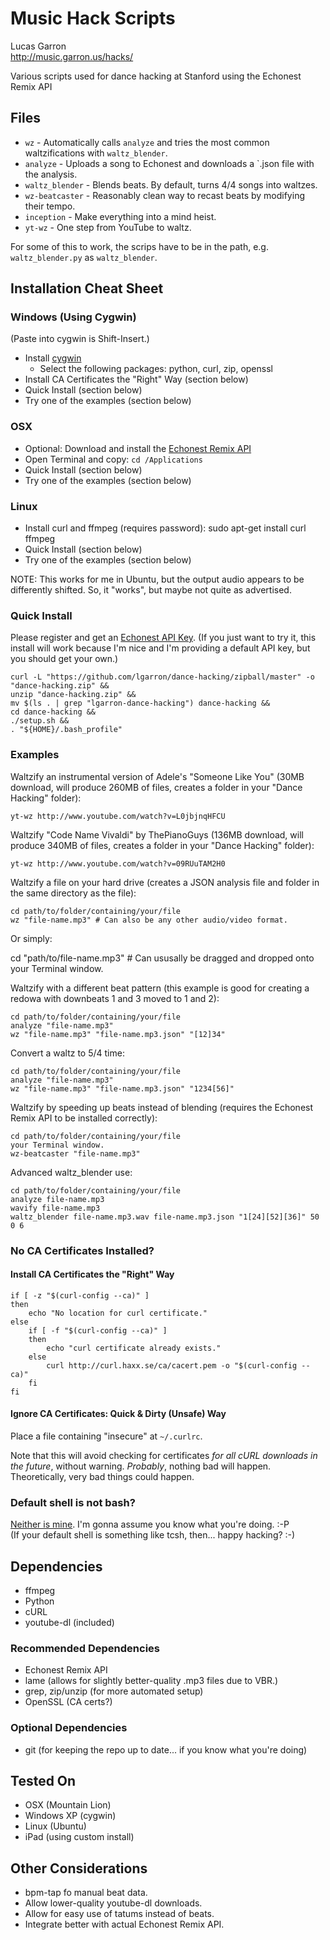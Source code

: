 # Music Hack Scripts
Lucas Garron  
<http://music.garron.us/hacks/>

Various scripts used for dance hacking at Stanford using the Echonest Remix API

## Files

- `wz` - Automatically calls `analyze` and tries the most common waltzifications with `waltz_blender`.
- `analyze` - Uploads a song to Echonest and downloads a `.json file with the analysis.
- `waltz_blender` - Blends beats. By default, turns 4/4 songs into waltzes.
- `wz-beatcaster` - Reasonably clean way to recast beats by modifying their tempo.
- `inception` - Make everything into a mind heist.
- `yt-wz` - One step from YouTube to waltz.

For some of this to work, the scrips have to be in the path, e.g. `waltz_blender.py` as `waltz_blender`.

## Installation Cheat Sheet

### Windows (Using Cygwin)

(Paste into cygwin is Shift-Insert.)

- Install [cygwin](http://cygwin.com/install.html)
  - Select the following packages: python, curl, zip, openssl
- Install CA Certificates the "Right" Way (section below)
- Quick Install (section below)
- Try one of the examples (section below)

### OSX

- Optional: Download and install the [Echonest Remix API](http://echonest.github.com/remix/)
- Open Terminal and copy: `cd /Applications`
- Quick Install (section below)
- Try one of the examples (section below)

### Linux

- Install curl and ffmpeg (requires password): sudo apt-get install curl ffmpeg
- Quick Install (section below)
- Try one of the examples (section below)

NOTE: This works for me in Ubuntu, but the output audio appears to be differently shifted. So, it "works", but maybe not quite as advertised.

### Quick Install

Please register and get an [Echonest API Key](https://developer.echonest.com/account/register).
(If you just want to try it, this install will work because I'm nice and I'm providing a default API key, but you should get your own.)

    curl -L "https://github.com/lgarron/dance-hacking/zipball/master" -o "dance-hacking.zip" &&
    unzip "dance-hacking.zip" &&
    mv $(ls . | grep "lgarron-dance-hacking") dance-hacking &&
    cd dance-hacking &&
    ./setup.sh &&
    . "${HOME}/.bash_profile"

### Examples

Waltzify an instrumental version of Adele's "Someone Like You" (30MB download, will produce 260MB of files, creates a folder in your "Dance Hacking" folder):

    yt-wz http://www.youtube.com/watch?v=L0jbjnqHFCU

Waltzify "Code Name Vivaldi" by ThePianoGuys (136MB download, will produce 340MB of files, creates a folder in your "Dance Hacking" folder):

    yt-wz http://www.youtube.com/watch?v=09RUuTAM2H0

Waltzify a file on your hard drive (creates a JSON analysis file and folder in the same directory as the file):

    cd path/to/folder/containing/your/file
    wz "file-name.mp3" # Can also be any other audio/video format.

Or simply:

 cd "path/to/file-name.mp3" # Can ususally be dragged and dropped onto your Terminal window.

Waltzify with a different beat pattern (this example is good for creating a redowa with downbeats 1 and 3 moved to 1 and 2):

    cd path/to/folder/containing/your/file
    analyze "file-name.mp3"
    wz "file-name.mp3" "file-name.mp3.json" "[12]34"

Convert a waltz to 5/4 time:

    cd path/to/folder/containing/your/file
    analyze "file-name.mp3"
    wz "file-name.mp3" "file-name.mp3.json" "1234[56]"

Waltzify by speeding up beats instead of blending (requires the Echonest Remix API to be installed correctly):

    cd path/to/folder/containing/your/file
    your Terminal window.
    wz-beatcaster "file-name.mp3"

Advanced waltz_blender use:

    cd path/to/folder/containing/your/file
    analyze file-name.mp3
    wavify file-name.mp3
    waltz_blender file-name.mp3.wav file-name.mp3.json "1[24][52][36]" 50 0 6

###  No CA Certificates Installed?

#### Install CA Certificates the "Right" Way

    if [ -z "$(curl-config --ca)" ] 
    then
        echo "No location for curl certificate."
    else
        if [ -f "$(curl-config --ca)" ]
        then
            echo "curl certificate already exists."
        else
            curl http://curl.haxx.se/ca/cacert.pem -o "$(curl-config --ca)"
        fi
    fi

#### Ignore CA Certificates: Quick & Dirty (Unsafe) Way

Place a file containing "insecure" at `~/.curlrc`.

Note that this will avoid checking for certificates *for all cURL downloads in the future*, without warning.
*Probably*, nothing bad will happen. Theoretically, very bad things could happen.

### Default shell is not bash?

[Neither is mine](https://github.com/robbyrussell/oh-my-zsh). I'm gonna assume you know what you're doing. :-P  
(If your default shell is something like tcsh, then... happy hacking? :-)

## Dependencies

- ffmpeg
- Python
- cURL
- youtube-dl (included)

### Recommended Dependencies

- Echonest Remix API
- lame (allows for slightly better-quality .mp3 files due to VBR.)
- grep, zip/unzip (for more automated setup)
- OpenSSL (CA certs?)

### Optional Dependencies

- git (for keeping the repo up to date... if you know what you're doing)

## Tested On

- OSX (Mountain Lion)
- Windows XP (cygwin)
- Linux (Ubuntu)
- iPad (using custom install)

## Other Considerations

- bpm-tap fo manual beat data.
- Allow lower-quality youtube-dl downloads.
- Allow for easy use of tatums instead of beats.
- Integrate better with actual Echonest Remix API.